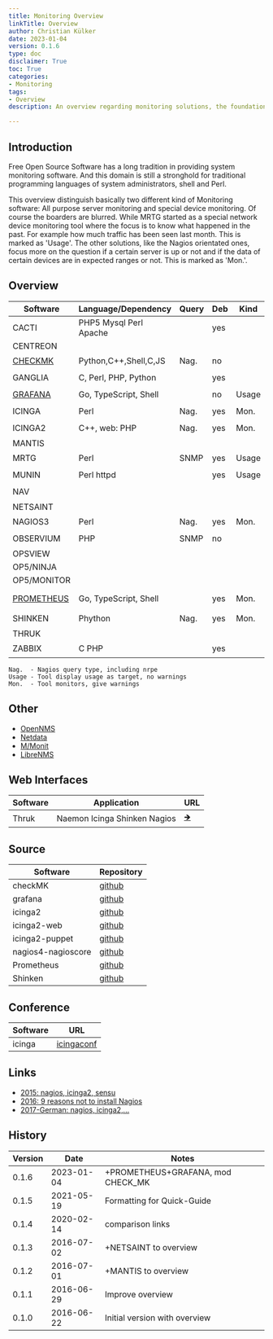 ```yaml
---
title: Monitoring Overview
linkTitle: Overview
author: Christian Külker
date: 2023-01-04
version: 0.1.6
type: doc
disclaimer: True
toc: True
categories:
- Monitoring
tags:
- Overview
description: An overview regarding monitoring solutions, the foundation of system administration

---
```


## Introduction

Free Open Source Software has a long tradition in providing system monitoring
software. And this domain is still a stronghold for traditional programming
languages of system administrators, shell and Perl.

This overview distinguish basically two different kind of Monitoring software:
All purpose server monitoring and special device monitoring. Of course the
boarders are blurred. While MRTG started as a special network device monitoring
tool where the focus is to know what happened in the past.  For example how
much traffic has been seen last month.  This is marked as 'Usage'.  The other
solutions, like the Nagios orientated ones, focus more on the question if a
certain server is up or not and if the data of certain devices are in expected
ranges or not. This is marked as 'Mon.'.

## Overview

| Software      | Language/Dependency    | Query | Deb | Kind  | License   | URL                                                   |
| ------------- | ---------------------- | ----- | --- | ----- | --------- | ----------------------------------------------------- |
|  CACTI        | PHP5 Mysql Perl Apache |       | yes |       | GPL       | [🡺](http://www.cacti.net/)                            |
|  CENTREON     |                        |       |     |       |           |                                                       |
| [CHECKMK]     | Python,C++,Shell,C,JS  | Nag.  | no  |       | GPLv2     | [🡺](https://checkmk.com/)                             |
| GANGLIA       | C, Perl, PHP, Python   |       | yes |       |           | [🡺](http://www.ganglia.info)                          |
| [GRAFANA]     | Go, TypeScript, Shell  |       | no  | Usage | AGPL-v3   | [🡺](https://grafana.com/)                             |
|  ICINGA       | Perl                   | Nag.  | yes | Mon.  | GPLv2/3   | [🡺](https://www.icinga.org/) [🡺](https://icinga.com)  |
|  ICINGA2      | C++, web: PHP          | Nag.  | yes | Mon.  |           | [🡺](https://www.icinga.org/) [🡺](https://icinga.com)  |
|  MANTIS       |                        |       |     |       |           |                                                       |
|  MRTG         | Perl                   | SNMP  | yes | Usage |           | [🡺](http://oss.oetiker.ch/mrtg/)                      |
|  MUNIN        | Perl httpd             |       | yes | Usage |           | [🡺](http://munin-monitoring.org/)                     |
|  NAV          |                        |       |     |       | GPLv3     | [🡺](https://nav.uninett.no/)                          |
|  NETSAINT     |                        |       |     |       |           |                                                       |
|  NAGIOS3      | Perl                   | Nag.  | yes | Mon.  |           | [🡺](https://www.nagios.org/)                          |
|  OBSERVIUM    | PHP                    | SNMP  | no  |       | Observium | [🡺](http://www.observium.org/)                        |
|  OPSVIEW      |                        |       |     |       |           |                                                       |
|  OP5/NINJA    |                        |       |     |       |           |                                                       |
|  OP5/MONITOR  |                        |       |     |       |           |                                                       |
| [PROMETHEUS]  | Go, TypeScript, Shell  |       | yes | Mon.  | Apache-v2 | [🡺](https://prometheus.io/)                           |
|  SHINKEN      | Phython                | Nag.  | yes | Mon.  | AGPL-v3   | [🡺](http://www.shinken-monitoring.org/)               |
|  THRUK        |                        |       |     |       |           |                                                       |
|  ZABBIX       | C PHP                  |       | yes |       | GPLv2     | [🡺](http://zabbix.com/)                               |

    Nag.  - Nagios query type, including nrpe
    Usage - Tool display usage as target, no warnings
    Mon.  - Tool monitors, give warnings

## Other

- [OpenNMS]
- [Netdata]
- [M/Monit]
- [LibreNMS]

[checkmk]: https://checkmk.com/
[Prometheus]: https://prometheus.io/
[Grafana]: https://grafana.com/grafana/
[OpenNMS]: https://www.opennms.org/en
[Netdata]: https://www.netdata.cloud/
[M/Monit]: https://mmonit.com/
[LibreNMS]: https://www.librenms.org/

## Web Interfaces

| Software | Application                  | URL                         |
| -------- | ---------------------------- | --------------------------- |
| Thruk    | Naemon Icinga Shinken Nagios | [🡺](https://www.thruk.org/) |

## Source

| Software           | Repository                                                |
| ------------------ | --------------------------------------------------------- |
| checkMK            | [github](https://github.com/tribe29/checkMK)              |
| grafana            | [github](https://github.com/grafana/grafana)              |
| icinga2            | [github](https://github.com/Icinga/icinga2)               |
| icinga2-web        | [github](https://github.com/Icinga/icingaweb2)            |
| icinga2-puppet     | [github](https://github.com/Icinga/puppet-icinga2)        |
| nagios4-nagioscore | [github](https://github.com/NagiosEnterprises/nagioscore) |
| Prometheus         | [github](https://github.com/prometheus/prometheus)        |
| Shinken            | [github](https://github.com/naparuba/shinken)             |

## Conference

| Software           | URL                                          |
| ------------------ | -------------------------------------------- |
| icinga             | [icingaconf](https://icingaconf.com/)        |

## Links

* [2015: nagios, icinga2, sensu](https://phillbarber.blogspot.com/2015/03/nagios-vs-sensu-vs-icinga2.html)
* [2016: 9 reasons not to install Nagios](https://pandorafms.com/blog/9-reasons-not-to-install-nagios-in-your-company/)
* [2017-German: nagios, icinga2,...](https://www.netways.de/en/blog/2017/01/25/icinga-nagios-naemon-omd-check_mk-op5-oder-shinken-teil-ii/)

## History

| Version | Date       | Notes                                                |
| ------- | ---------- | ---------------------------------------------------- |
| 0.1.6   | 2023-01-04 | +PROMETHEUS+GRAFANA, mod CHECK_MK                    |
| 0.1.5   | 2021-05-19 | Formatting for Quick-Guide                           |
| 0.1.4   | 2020-02-14 | comparison links                                     |
| 0.1.3   | 2016-07-02 | +NETSAINT to overview                                |
| 0.1.2   | 2016-07-01 | +MANTIS to overview                                  |
| 0.1.1   | 2016-06-29 | Improve overview                                     |
| 0.1.0   | 2016-06-22 | Initial version with overview                        |
